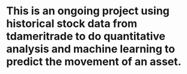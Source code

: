 # This is an ongoing project using historical stock data from tdameritrade to do quantitative analysis and machine learning to predict the movement of an asset.